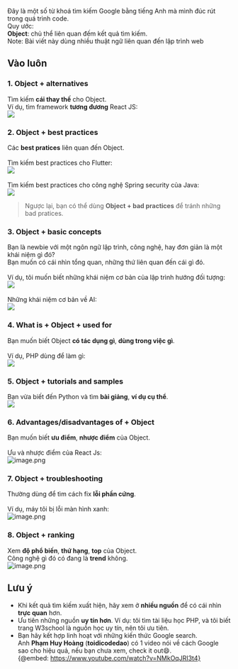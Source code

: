 Đây là một số từ khoá tìm kiếm Google bằng tiếng Anh mà mình đúc rút trong quá trình code.<br>
Quy ước:
<br>
**Object**: chủ thể liên quan đếm kết quả tìm kiếm.
<br>
Note: Bài viết này dùng nhiều thuật ngữ liên quan đến lập trình web
## Vào luôn
### 1. Object + alternatives 
Tìm kiếm **cái thay thế** cho Object.<br>
Ví dụ, tìm framework **tương đương** React JS:<br>
![](https://images.viblo.asia/793d4423-01ca-43a7-87e0-429ad1096f64.png)
### 2. Object + best practices
Các **best pratices** liên quan đến Object.
<br>
<br>
Tìm kiếm best practices cho Flutter:
<br>
![](https://images.viblo.asia/26e39073-7acc-4b0d-be5f-89279e3857ac.png)
<br>
<br>
Tìm kiếm best practices cho công nghệ Spring security của Java:
<br>
![](https://images.viblo.asia/4d86e15d-b677-4cae-b83b-3b22b19f18b3.png)
<br>
> Ngược lại, bạn có thể dùng **Object + bad practices** để tránh những bad pratices.
### 3. Object + basic concepts
Bạn là newbie với một ngôn ngữ lập trình, công nghệ, hay đơn giản là một khái niệm gì đó?<br>
Bạn muốn có cái nhìn tổng quan, những thứ liên quan đến cái gì đó.
<br>
<br>
Ví dụ, tôi muốn biết những khái niệm cơ bản của lập trình hướng đối tượng:
<br>
![](https://images.viblo.asia/e2f89217-ec75-4cd3-ba67-20d3958dd086.png)
<br>
<br>
Những khái niệm cơ bản về AI:
<br>
![](https://images.viblo.asia/d025b766-29a0-49c8-8a24-5e47c6fb91df.png)
### 4. What is + Object + used for
Bạn muốn biết Object **có tác dụng gì**, **dùng trong việc gì**.
<br>
<br>
Ví dụ, PHP dùng để làm gì:
<br>
![](https://images.viblo.asia/1d8189ac-7fe2-4866-8889-bfd28de44209.png)
<br>
### 5. Object + tutorials and samples
Bạn vừa biết đến Python và tìm **bài giảng**, **ví dụ cụ thể**.
<br>
![](https://images.viblo.asia/c13510df-e4d4-417e-b58b-5c1549bfc4bf.png)
### 6. Advantages/disadvantages of + Object
Bạn muốn biết **ưu điểm**, **nhược điểm** của Object.
<br>
<br>
Ưu và nhược điểm của React Js:
<br>
![image.png](https://images.viblo.asia/a063604f-6859-423a-9be6-53b0ed1fd75b.png)
### 7. Object + troubleshooting
Thường dùng để tìm cách fix **lỗi phần cứng**.
<br>
<br>
Ví dụ, máy tôi bị lỗi màn hình xanh:<br>
![image.png](https://images.viblo.asia/0160c7bf-2626-44e3-b7d6-25935e11dabe.png)
### 8. Object + ranking 
Xem **độ phổ biến**, **thứ hạng**, **top** của Object.
<br>
Công nghệ gì đó có đang là **trend** không.
<br>
![image.png](https://images.viblo.asia/3571209d-ed2b-4d09-8adc-46677dceb640.png)

## Lưu ý
* Khi kết quả tìm kiếm xuất hiện, hãy xem ở **nhiều nguồn** để có cái nhìn **trực quan** hơn.<br>
* Ưu tiên những nguồn **uy tín hơn**. Ví dụ: tôi tìm tài liệu học PHP, và tôi biết trang W3school là nguồn học uy tín, nên tôi ưu tiên.<br>
* Bạn hãy kết hợp linh hoạt với những kiến thức Google search.<br>Anh **Phạm Huy Hoàng** (**toidicodedao**) có 1 video nói về cách Google sao cho hiệu quả, nếu bạn chưa xem, check it out😄.<br>{@embed: https://www.youtube.com/watch?v=NMkOqJRI3t4}